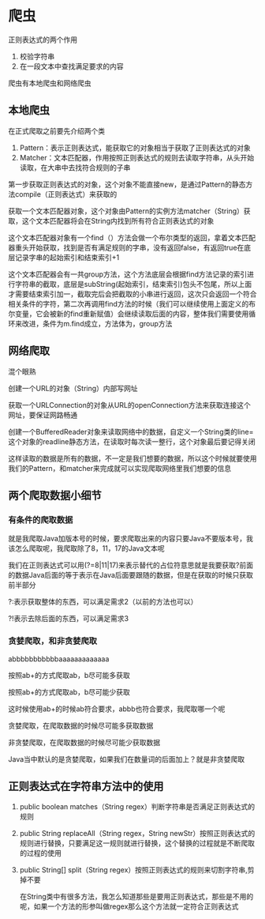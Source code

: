 # 爬虫

正则表达式的两个作用

1. 校验字符串
2. 在一段文本中查找满足要求的内容

爬虫有本地爬虫和网络爬虫

## 本地爬虫

在正式爬取之前要先介绍两个类

1. Pattern：表示正则表达式，能获取它的对象相当于获取了正则表达式的对象
2. Matcher：文本匹配器，作用按照正则表达式的规则去读取字符串，从头开始读取，在大串中去找符合规则的子串

第一步获取正则表达式的对象，这个对象不能直接new，是通过Pattern的静态方法compile（正则表达式）来获取的

获取一个文本匹配器对象，这个对象由Pattern的实例方法matcher（String）获取，这个文本匹配器将会在String内找到所有符合正则表达式的对象

这个文本匹配器对象有一个find（）方法会做一个布尔类型的返回，拿着文本匹配器重头开始获取，找到是否有满足规则的字串，没有返回false，有返回true在底层记录字串的起始索引和结束索引+1

这个文本匹配器会有一共group方法，这个方法底层会根据find方法记录的索引进行字符串的截取，底层是subString(起始索引，结束索引)包头不包尾，所以上面才需要结束索引加一，截取完后会把截取的小串进行返回，这次只会返回一个符合相关条件的字符，第二次再调用find方法的时候（我们可以继续使用上面定义的布尔变量，它会被新的find重新赋值）会继续读取后面的内容，整体我们需要使用循环来改进，条件为m.find成立，方法体为，group方法

## 网络爬取

混个眼熟

创建一个URL的对象（String）内部写网址

获取一个URLConnection的对象从URL的openConnection方法来获取连接这个网址，要保证网路畅通

创建一个BufferedReader对象来读取网络中的数据，自定义一个String类的line=这个对象的readline静态方法，在读取时每次读一整行，这个对象最后要记得关闭

这样读取的数据是所有的数据，不一定是我们想要的数据，所以这个时候就要使用我们的Pattern，和matcher来完成就可以实现爬取网络里我们想要的信息

## 两个爬取数据小细节

### 有条件的爬取数据

就是我爬取Java加版本号的时候，要求爬取出来的内容只要Java不要版本号，我该怎么爬取呢，我爬取除了8，11，17的Java文本呢

我们在正则表达式可以用(?=8|11|17)来表示替代的占位符意思就是我要获取?前面的数据Java后面的等于表示在Java后面要跟随的数据，但是在获取的时候只获取前半部分

?:表示获取整体的东西，可以满足需求2（以前的方法也可以）

?!表示去除后面的东西，可以满足需求3

### 贪婪爬取，和非贪婪爬取

abbbbbbbbbbbaaaaaaaaaaaaa

按照ab+的方式爬取ab，b尽可能多获取

按照ab+的方式爬取ab，b尽可能少获取

这时候使用ab+的时候ab符合要求，abbb也符合要求，我爬取哪一个呢

贪婪爬取，在爬取数据的时候尽可能多获取数据

非贪婪爬取，在爬取数据的时候尽可能少获取数据

Java当中默认的是贪婪爬取，如果我们在数量词的后面加上？就是非贪婪爬取

## 正则表达式在字符串方法中的使用

1. public boolean matches（String regex）判断字符串是否满足正则表达式的规则

2. public String replaceAll（String regex，String newStr）按照正则表达式的规则进行替换，只要满足这一规则就进行替换，这个替换的过程就是不断爬取的过程的使用

3. public String[] split（String regex）按照正则表达式的规则来切割字符串,剪掉不要

   在String类中有很多方法，我怎么知道那些是要用正则表达式，那些是不用的呢，如果一个方法的形参叫做regex那么这个方法就一定符合正则表达式